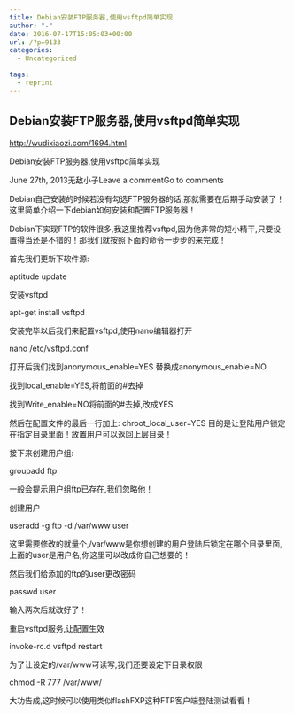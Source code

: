 ```yaml
---
title: Debian安装FTP服务器,使用vsftpd简单实现
author: "-"
date: 2016-07-17T15:05:03+00:00
url: /?p=9133
categories:
  - Uncategorized

tags:
  - reprint
---
```

## Debian安装FTP服务器,使用vsftpd简单实现
http://wudixiaozi.com/1694.html

Debian安装FTP服务器,使用vsftpd简单实现
  
June 27th, 2013无敌小子Leave a commentGo to comments
  
Debian自己安装的时候若没有勾选FTP服务器的话,那就需要在后期手动安装了！这里简单介绍一下debian如何安装和配置FTP服务器！

Debian下实现FTP的软件很多,我这里推荐vsftpd,因为他非常的短小精干,只要设置得当还是不错的！那我们就按照下面的命令一步步的来完成！

首先我们更新下软件源: 
  
aptitude update

安装vsftpd
  
apt-get install vsftpd

安装完毕以后我们来配置vsftpd,使用nano编辑器打开
  
nano /etc/vsftpd.conf

打开后我们找到anonymous_enable=YES 替换成anonymous_enable=NO
  
找到local_enable=YES,将前面的#去掉
  
找到Write_enable=NO将前面的#去掉,改成YES
  
然后在配置文件的最后一行加上: chroot_local_user=YES 目的是让登陆用户锁定在指定目录里面！放置用户可以返回上层目录！

接下来创建用户组: 
  
groupadd ftp
  
一般会提示用户组ftp已存在,我们忽略他！
  
创建用户
  
useradd -g ftp -d /var/www user
  
这里需要修改的就量个,/var/www是你想创建的用户登陆后锁定在哪个目录里面,上面的user是用户名,你这里可以改成你自己想要的！
  
然后我们给添加的ftp的user更改密码
  
passwd user
  
输入两次后就改好了！
  
重启vsftpd服务,让配置生效
  
invoke-rc.d vsftpd restart

为了让设定的/var/www可读写,我们还要设定下目录权限
  
chmod -R 777 /var/www/

大功告成,这时候可以使用类似flashFXP这种FTP客户端登陆测试看看！